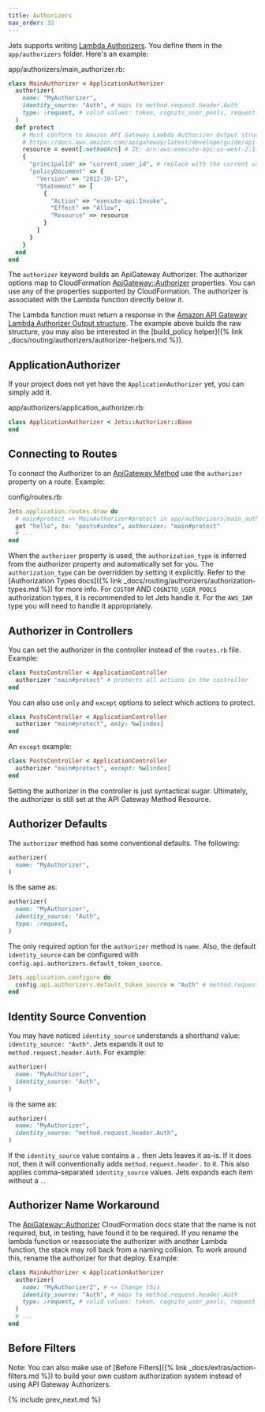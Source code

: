 ```yaml
---
title: Authorizers
nav_order: 32
---
```


Jets supports writing [Lambda Authorizers](https://docs.aws.amazon.com/apigateway/latest/developerguide/apigateway-use-lambda-authorizer.html).  You define them in the `app/authorizers` folder. Here's an example:

app/authorizers/main_authorizer.rb:

```ruby
class MainAuthorizer < ApplicationAuthorizer
  authorizer(
    name: "MyAuthorizer",
    identity_source: "Auth", # maps to method.request.header.Auth
    type: :request, # valid values: token, cognito_user_pools, request. Jets upcases internally.
  )
  def protect
    # Must conform to Amazon API Gateway Lambda Authorizer Output structure
    # https://docs.aws.amazon.com/apigateway/latest/developerguide/api-gateway-lambda-authorizer-output.html
    resource = event[:methodArn] # IE: arn:aws:execute-api:us-west-2:112233445566:ymy8tbxw7b/*/GET/my/path"
    {
      "principalId" => "current_user_id", # replace with the current user id
      "policyDocument" => {
        "Version" => "2012-10-17",
        "Statement" => [
          {
            "Action" => "execute-api:Invoke",
            "Effect" => "Allow",
            "Resource" => resource
          }
        ]
      }
    }
  end
end
```

The `authorizer` keyword builds an ApiGateway Authorizer. The authorizer options map to CloudFormation [ApiGateway::Authorizer](https://docs.aws.amazon.com/AWSCloudFormation/latest/UserGuide/aws-resource-apigateway-authorizer.html) properties. You can use any of the properties supported by CloudFormation. The authorizer is associated with the Lambda function directly below it.

The Lambda function must return a response in the [Amazon API Gateway Lambda Authorizer Output structure](https://docs.aws.amazon.com/apigateway/latest/developerguide/api-gateway-lambda-authorizer-output.html).  The example above builds the raw structure, you may also be interested in the [build_policy helper]({% link _docs/routing/authorizers/authorizer-helpers.md %}).

## ApplicationAuthorizer

If your project does not yet have the `ApplicationAuthorizer` yet, you can simply add it.

app/authorizers/application_authorizer.rb:

```ruby
class ApplicationAuthorizer < Jets::Authorizer::Base
end
```

## Connecting to Routes

To connect the Authorizer to an [ApiGateway Method](https://docs.aws.amazon.com/AWSCloudFormation/latest/UserGuide/aws-resource-apigateway-method.html) use the `authorizer` property on a route.  Example:

config/routes.rb:

```ruby
Jets.application.routes.draw do
  # main#protect => MainAuthorizer#protect in app/authorizers/main_authorizer.rb
  get "hello", to: "posts#index", authorizer: "main#protect"
  # ...
end
```

When the `authorizer` property is used, the `authorization_type` is inferred from the authorizer property and automatically set for you. The `authorization_type` can be overridden by setting it explicitly. Refer to the [Authorization Types docs]({% link _docs/routing/authorizers/authorization-types.md %}) for more info.  For `CUSTOM` AND `COGNITO_USER_POOLS` authorization types, it is recommended to let Jets handle it. For the `AWS_IAM` type you will need to handle it appropriately.

## Authorizer in Controllers

You can set the authorizer in the controller instead of the `routes.rb` file. Example:

```ruby
class PostsController < ApplicationController
  authorizer "main#protect" # protects all actions in the controller
end
```

You can also use `only` and `except` options to select which actions to protect.

```ruby
class PostsController < ApplicationController
  authorizer "main#protect", only: %w[index]
end
```

An `except` example:

```ruby
class PostsController < ApplicationController
  authorizer "main#protect", except: %w[index]
end
```

Setting the authorizer in the controller is just syntactical sugar. Ultimately, the authorizer is still set at the API Gateway Method Resource.

## Authorizer Defaults

The `authorizer` method has some conventional defaults.  The following:

```ruby
authorizer(
  name: "MyAuthorizer",
)
```

Is the same as:

```ruby
authorizer(
  name: "MyAuthorizer",
  identity_source: "Auth",
  type: :request,
)
```

The only required option for the `authorizer` method is `name`.  Also, the default `identity_source` can be configured with `config.api.authorizers.default_token_source`.

```ruby
Jets.application.configure do
  config.api.authorizers.default_token_source = "Auth" # method.request.header.Auth
end
```

## Identity Source Convention

You may have noticed `identity_source` understands a shorthand value: `identity_source: "Auth"`. Jets expands it out to `method.request.header.Auth`. For example:

```ruby
authorizer(
  name: "MyAuthorizer",
  identity_source: "Auth",
)
```

is the same as:

```ruby
authorizer(
  name: "MyAuthorizer",
  identity_source: "method.request.header.Auth",
)
```

If the `identity_source` value contains a `.` then Jets leaves it as-is. If it does not, then it will conventionally adds `method.request.header.` to it.  This also applies comma-separated `identity_source` values.  Jets expands each item without a `.`.

## Authorizer Name Workaround

The [ApiGateway::Authorizer](https://docs.aws.amazon.com/AWSCloudFormation/latest/UserGuide/aws-resource-apigateway-authorizer.html#cfn-apigateway-authorizer-name) CloudFormation docs state that the name is not required, but, in testing, have found it to be required.  If you rename the lambda function or reassociate the authorizer with another Lambda function, the stack may roll back from a naming collision. To work around this, rename the authorizer for that deploy.  Example:

```ruby
class MainAuthorizer < ApplicationAuthorizer
  authorizer(
    name: "MyAuthorizer2", # <= Change this
    identity_source: "Auth", # maps to method.request.header.Auth
    type: :request, # valid values: token, cognito_user_pools, request. Jets upcases internally.
  )
  # ...
end
```

## Before Filters

Note: You can also make use of [Before Filters]({% link _docs/extras/action-filters.md %}) to build your own custom authorization system instead of using API Gateway Authorizers.

{% include prev_next.md %}